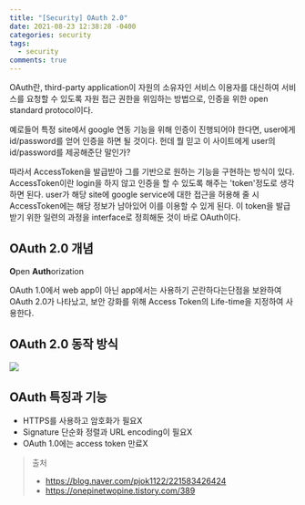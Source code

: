 ```yaml
---
title: "[Security] OAuth 2.0"
date: 2021-08-23 12:38:28 -0400
categories: security
tags:
  - security
comments: true
---
```

OAuth란, third-party application이 자원의 소유자인 서비스 이용자를 대신하여 서비스를 요청할 수 있도록 자원 접근 권한을 위임하는 방법으로, 인증을 위한 open standard protocol이다.

예로들어 특정 site에서 google 연동 기능을 위해 인증이 진행되어야 한다면, user에게 id/password를 얻어 인증을 하면 될 것이다. 헌데 뭘 믿고 이 사이트에게 user의 id/password를 제공해준단 말인가?

따라서 AccessToken을 발급받아 그를 기반으로 원하는 기능을 구현하는 방식이 있다. AccessToken이란 login을 하지 않고 인증을 할 수 있도록 해주는 'token'정도로 생각하면 된다. user가 해당 site에 google service에 대한 접근을 허용해 줄 시 AccessToken에는 해당 정보가 남아있어 이를 이용할 수 있게 된다. 이 token을 발급받기 위한 일련의 과정을 interface로 정희해둔 것이 바로 OAuth이다.

## OAuth 2.0 개념
**O**pen **Auth**orization

 OAuth 1.0에서 web app이 아닌 app에서는 사용하기 곤란하다는단점을 보완하여 OAuth 2.0가 나타났고, 보안 강화를 위해 Access Token의 Life-time을 지정하여 사용한다.

## OAuth 2.0 동작 방식
![](https://blog.kakaocdn.net/dn/CKvXR/btqygUfJK3N/Qv0JA43seLVlfJfrkLmh8K/img.png)

## OAuth 특징과 기능
- HTTPS를 사용하고 암호화가 필요X
- Signature 단순화 정렬과 URL encoding이 필요X
- OAuth 1.0에는 access token 만료X

> 출처
> - https://blog.naver.com/pjok1122/221583426424
> - https://onepinetwopine.tistory.com/389

